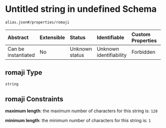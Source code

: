 # Untitled string in undefined Schema

```txt
alias.json#/properties/romaji
```



| Abstract            | Extensible | Status         | Identifiable            | Custom Properties | Additional Properties | Access Restrictions | Defined In                                               |
| :------------------ | :--------- | :------------- | :---------------------- | :---------------- | :-------------------- | :------------------ | :------------------------------------------------------- |
| Can be instantiated | No         | Unknown status | Unknown identifiability | Forbidden         | Allowed               | none                | [alias.json\*](../out/alias.json "open original schema") |

## romaji Type

`string`

## romaji Constraints

**maximum length**: the maximum number of characters for this string is: `128`

**minimum length**: the minimum number of characters for this string is: `1`
